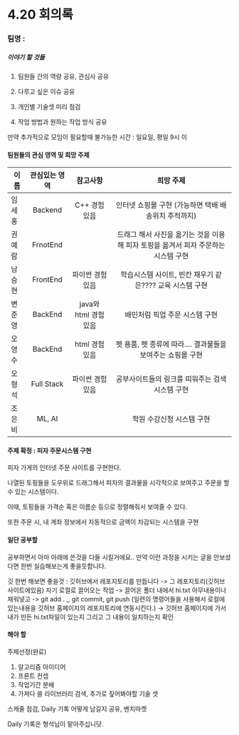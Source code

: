 # 4.20 회의록

### 팀명 : 

##### 이야기 할 것들

1. 팀원들 간의 역량 공유, 관심사 공유

2. 다루고 싶은 이슈 공유

3. 개인별 기술셋 미리 점검

4. 작업 방법과 원하는 작업 방식 공유


만약 추가적으로 모임이 필요할때 불가능한 시간 : 일요일, 평일 9시 이

#### 팀원들의 관심 영역 및 희망 주제

| 이름 | 관심있는 영역 | 참고사항 | 희망 주제 |
|---|:---:|:---:|:---:|
임세홍 | Backend | C++ 경험 있음 | 인터넷 쇼핑몰 구현 (가능하면 택배 배송위치 추적까지)
권예람 | FrnotEnd |  | 드래그 해서 사진을 옮기는 것을 이용해 피자 토핑을 옮겨서 피자 주문하는시스템 구현 
남승현 | FrontEnd | 파이썬 경험 있음 | 학습시스템 사이트, 빈칸 채우기 같은???? 교육 시스템 구현
변준영 | BackEnd | java와 html 경험 있음 |배민처럼 픽업 주문 시스템 구현
오영수 | BackEnd | html 경험 있음 |펫 용품, 펫 종류에 따라....  결과물들을 보여주는 쇼핑몰 구현
오형석 | Full Stack | 파이썬 경험 있음 |공부사이트들의 링크를 띠워주는 검색 시스템 구현 
조은비 | ML, AI |  |학원 수강신청 시스템 구현

#### 주제 확정 : 피자 주문시스템 구현 

피자 가게의 인터넷 주문 사이트를 구현한다. 

나열된 토핑들을 도우위로 드래그해서 피자의 결과물을 시각적으로 보여주고 주문을 할 수 있는 시스템이다.

이때, 토핑들을 가격순 혹은 이름순 등으로 정렬해줘서 보여줄 수 있다.

또한 주문 시, 내 계좌 정보에서 자동적으로 금액이 차감되는 시스템을 구현

#### 일단 공부할 

공부하면서 아마 아래에 쓴것을 다들 시킬거에요.. 만약 이런 과정을 시키는 글을 안보셨다면 한번 실습해보는게 좋을듯합니다.

깃 한번 해보면 좋을것 : 깃허브에서 레포지토리를 만듭니다 -> 그 레포지토리(깃허브 사이트에있음) 자기 로컬로 끌어오는 작업 -> 끌어온 폴더 내에서 hi.txt 아무내용이나 채워넣고 -> git add . ,, git commit, git push (일련의 명령어들을 사용해서 로컬에 있는내용을 깃허브 홈페이지의 레포지토리에 연동시킨다.) -> 깃허브 홈페이지에 가서 내가 만든 hi.txt파일이 있는지 그리고 그 내용이 일치하는지 확인

#### 해야 할 

주제선정(완료)

1. 알고리즘 아이디어
2. 프론트 컨셉
3. 작업기간 분배
4. 가져다 쓸 라이브러리 검색, 추가로 짚어봐야할 기술 셋


스캐줄 점검, Daily 기록 어떻게 남길지 공유, 벤치마켓


Daily 기록은 형석님이 맡아주십니닷. 
